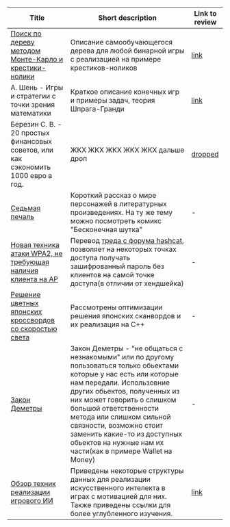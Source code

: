 | Title                                                                                | Short description | Link to review |
|--------------------------------------------------------------------------------------|--------|-----------------|
|[Поиск по дереву методом Монте-Карло и крестики-нолики](https://habr.com/post/330092/)|Описание самообучающегося дерева для любой бинарной игры с реализацией на примере крестиков-ноликов|[link](https://rprtr258.github.io/book_descriptions.html#monte-carlo-tree)|
|А. Шень - Игры и стратегии с точки зрения математики|Краткое описание конечных игр и примеры задач, теория Шпрага-Гранди|[link](https://rprtr258.github.io/book_descriptions.html#shen-games)|
|Березин С. В. - 20 простых финансовых советов, или как сэкономить 1000 евро в год.|ЖКХ ЖКХ ЖКХ ЖКХ ЖКХ дальше дроп|[dropped](https://rprtr258.github.io/opdrop.html)|
|[Седьмая печаль](https://habr.com/post/416917/)|Короткий рассказ о мире персонажей в литературных произведениях. На ту же тему можно посмотреть комикс "Бесконечная шутка"|-|
|[Новая техника атаки WPA2, не требующая наличия клиента на AP](https://habr.com/company/jetinfosystems/blog/419383/)|Перевод [треда с форума hashcat](https://hashcat.net/forum/thread-7717.html), позволяет на некоторых точках доступа получать зашифрованный пароль без клиентов на самой точке доступа(в отличии от хендшейка)|-|
|[Решение цветных японских кроссвордов со скоростью света](https://habr.com/post/418069/)|Рассмотрены оптимизации решения японских сканвордов и их реализация на C++|-|
|[Закон Деметры](https://habr.com/post/319652/)|Закон Деметры - "не общаться с незнакомыми" или по другому пользоваться только обьектами которые у нас есть или которые нам передали. Использовние других обьектов, полученных из них может говорить о слишком большой ответственности метода или слишком сильной связности, возможно стоит заменить какие-то из доступных обьектов на нужные нам их части(как в примере Wallet на Money)|-|
|[Обзор техник реализации игрового ИИ](https://habr.com/post/420219/)|Приведены некоторые структуры данных для реализации искусственного интелекта в играх с мотивацией для них. Также приведены ссылки для более углубленного изучения.|[link](https://rprtr258.github.io/book_descriptions.html#ai-technics-review)|
